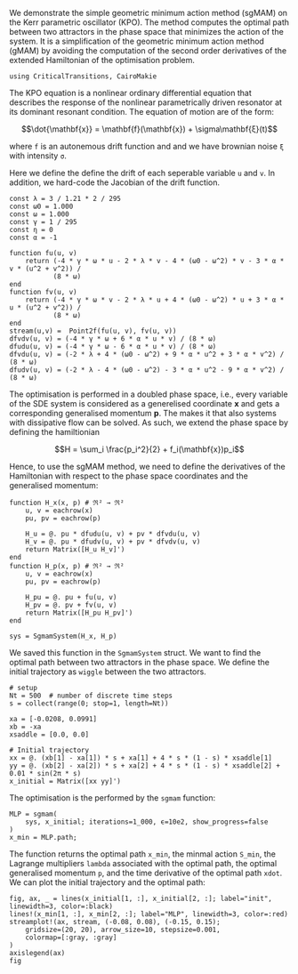 We demonstrate the simple geometric minimum action method (sgMAM) on the Kerr parametric oscillator (KPO). The method computes the optimal path between two attractors in the phase space that minimizes the action of the system. It is a simplification of the geometric minimum action method (gMAM) by avoiding the computation of the second order derivatives of the extended Hamiltonian of the optimisation problem.

```@example GMAM
using CriticalTransitions, CairoMakie
```

The KPO equation is a nonlinear ordinary differential equation that describes the response of the nonlinear parametrically driven resonator at its dominant resonant condition. The equation of motion are of the form:
```math
\dot{\mathbf{x}} = \mathbf{f}(\mathbf{x}) + \sigma\mathbf{ξ}(t)
```
where `f` is an autonemous drift function and and we have brownian noise `ξ` with intensity `σ`.

Here we define the define the drift of each seperable variable `u` and `v`. In addition, we hard-code the Jacobian of the drift function. 
```@example GMAM
const λ = 3 / 1.21 * 2 / 295
const ω0 = 1.000
const ω = 1.000
const γ = 1 / 295
const η = 0
const α = -1

function fu(u, v)
    return (-4 * γ * ω * u - 2 * λ * v - 4 * (ω0 - ω^2) * v - 3 * α * v * (u^2 + v^2)) /
           (8 * ω)
end
function fv(u, v)
    return (-4 * γ * ω * v - 2 * λ * u + 4 * (ω0 - ω^2) * u + 3 * α * u * (u^2 + v^2)) /
           (8 * ω)
end
stream(u,v) =  Point2f(fu(u, v), fv(u, v))
dfvdv(u, v) = (-4 * γ * ω + 6 * α * u * v) / (8 * ω)
dfudu(u, v) = (-4 * γ * ω - 6 * α * u * v) / (8 * ω)
dfvdu(u, v) = (-2 * λ + 4 * (ω0 - ω^2) + 9 * α * u^2 + 3 * α * v^2) / (8 * ω)
dfudv(u, v) = (-2 * λ - 4 * (ω0 - ω^2) - 3 * α * u^2 - 9 * α * v^2) / (8 * ω)
```

The optimisation is performed in a doubled phase space, i.e., every variable of the SDE system is considered as a generelised coordinate $\mathbf{x}$ and gets a corresponding generalised momentum $\mathbf{p}$. The makes it that also systems with dissipative flow can be solved. As such, we extend the phase space by defining the hamiltionian
```math
H = \sum_i \frac{p_i^2}{2} + f_i(\mathbf{x})p_i
```
Hence, to use the sgMAM method, we need to define the derivatives of the Hamiltonian with respect to the phase space coordinates and the generalised momentum: 
```@example GMAM
function H_x(x, p) # ℜ² → ℜ²
    u, v = eachrow(x)
    pu, pv = eachrow(p)

    H_u = @. pu * dfudu(u, v) + pv * dfvdu(u, v)
    H_v = @. pu * dfudv(u, v) + pv * dfvdv(u, v)
    return Matrix([H_u H_v]')
end
function H_p(x, p) # ℜ² → ℜ²
    u, v = eachrow(x)
    pu, pv = eachrow(p)

    H_pu = @. pu + fu(u, v)
    H_pv = @. pv + fv(u, v)
    return Matrix([H_pu H_pv]')
end

sys = SgmamSystem(H_x, H_p)
```
We saved this function in the `SgmamSystem` struct. We want to find the optimal path between two attractors in the phase space. We define the initial trajectory as `wiggle` between the two attractors.
```@example GMAM
# setup
Nt = 500  # number of discrete time steps
s = collect(range(0; stop=1, length=Nt))

xa = [-0.0208, 0.0991]
xb = -xa
xsaddle = [0.0, 0.0]

# Initial trajectory
xx = @. (xb[1] - xa[1]) * s + xa[1] + 4 * s * (1 - s) * xsaddle[1]
yy = @. (xb[2] - xa[2]) * s + xa[2] + 4 * s * (1 - s) * xsaddle[2] + 0.01 * sin(2π * s)
x_initial = Matrix([xx yy]')
```
The optimisation is the performed by the `sgmam` function:
```@example GMAM
MLP = sgmam(
    sys, x_initial; iterations=1_000, ϵ=10e2, show_progress=false
)
x_min = MLP.path;
```
The function returns the optimal path `x_min`, the minmal action `S_min`, the Lagrange multipliers `lambda` associated with the optimal path, the optimal generalised momentum `p`, and the time derivative of the optimal path `xdot`. We can plot the initial trajectory and the optimal path:
```@example GMAM
fig, ax, _ = lines(x_initial[1, :], x_initial[2, :]; label="init", linewidth=3, color=:black)
lines!(x_min[1, :], x_min[2, :]; label="MLP", linewidth=3, color=:red)
streamplot!(ax, stream, (-0.08, 0.08), (-0.15, 0.15);
    gridsize=(20, 20), arrow_size=10, stepsize=0.001,
    colormap=[:gray, :gray]
)
axislegend(ax)
fig
```
